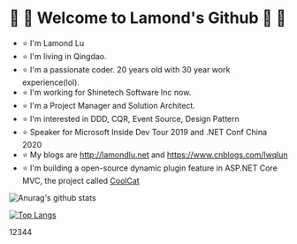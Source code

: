 # :pineapple: :tomato: Welcome to Lamond's Github :pineapple: :tomato:

-  :star: I'm Lamond Lu
-  :star: I'm living in Qingdao.
-  :star: I'm a passionate coder. 20 years old with 30 year work experience(lol).
-  :star: I'm working for Shinetech Software Inc  now.
-  :star: I'm a Project Manager and Solution Architect.
-  :star: I'm interested in DDD, CQR, Event Source, Design Pattern
-  :star: Speaker for Microsoft Inside Dev Tour 2019 and .NET Conf China 2020
-  :star: My blogs are http://lamondlu.net and https://www.cnblogs.com/lwqlun
-  :star: I'm building a open-source dynamic plugin feature in ASP.NET Core MVC, the project called [CoolCat](https://github.com/lamondlu/CoolCat/)



![Anurag's github stats](https://github-readme-stats.vercel.app/api?username=lamondlu&show_icons=true)

[![Top Langs](https://github-readme-stats.vercel.app/api/top-langs/?username=lamondlu)](https://github.com/anuraghazra/github-readme-stats)

12344
